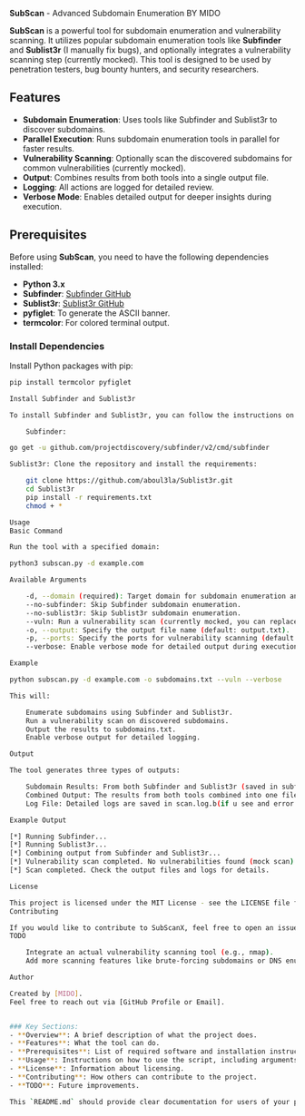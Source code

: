 **SubScan** - Advanced Subdomain Enumeration BY MIDO

**SubScan** is a powerful tool for subdomain enumeration and vulnerability scanning. It utilizes popular subdomain enumeration tools like **Subfinder** and **Sublist3r** (I manually fix bugs), and optionally integrates a vulnerability scanning step (currently mocked). This tool is designed to be used by penetration testers, bug bounty hunters, and security researchers.

## Features
- **Subdomain Enumeration**: Uses tools like Subfinder and Sublist3r to discover subdomains.
- **Parallel Execution**: Runs subdomain enumeration tools in parallel for faster results.
- **Vulnerability Scanning**: Optionally scan the discovered subdomains for common vulnerabilities (currently mocked).
- **Output**: Combines results from both tools into a single output file.
- **Logging**: All actions are logged for detailed review.
- **Verbose Mode**: Enables detailed output for deeper insights during execution.

## Prerequisites
Before using **SubScan**, you need to have the following dependencies installed:
- **Python 3.x**
- **Subfinder**: [Subfinder GitHub](https://github.com/projectdiscovery/subfinder)
- **Sublist3r**: [Sublist3r GitHub](https://github.com/aboul3la/Sublist3r)
- **pyfiglet**: To generate the ASCII banner.
- **termcolor**: For colored terminal output.

### Install Dependencies
Install Python packages with pip:
```bash
pip install termcolor pyfiglet

Install Subfinder and Sublist3r

To install Subfinder and Sublist3r, you can follow the instructions on their respective GitHub pages:

    Subfinder:

go get -u github.com/projectdiscovery/subfinder/v2/cmd/subfinder

Sublist3r: Clone the repository and install the requirements:

    git clone https://github.com/aboul3la/Sublist3r.git
    cd Sublist3r
    pip install -r requirements.txt
    chmod + *

Usage
Basic Command

Run the tool with a specified domain:

python3 subscan.py -d example.com

Available Arguments

    -d, --domain (required): Target domain for subdomain enumeration and vulnerability scanning.
    --no-subfinder: Skip Subfinder subdomain enumeration.
    --no-sublist3r: Skip Sublist3r subdomain enumeration.
    --vuln: Run a vulnerability scan (currently mocked, you can replace it with an actual scanner like nmap).
    -o, --output: Specify the output file name (default: output.txt).
    -p, --ports: Specify the ports for vulnerability scanning (default: 80,443).
    --verbose: Enable verbose mode for detailed output during execution.

Example

python subscan.py -d example.com -o subdomains.txt --vuln --verbose

This will:

    Enumerate subdomains using Subfinder and Sublist3r.
    Run a vulnerability scan on discovered subdomains.
    Output the results to subdomains.txt.
    Enable verbose output for detailed logging.

Output

The tool generates three types of outputs:

    Subdomain Results: From both Subfinder and Sublist3r (saved in subfinder_output.txt and sublist3r_output.txt).
    Combined Output: The results from both tools combined into one file (e.g., combined_output.txt).
    Log File: Detailed logs are saved in scan.log.b(if u see and error on log from subfinder dont worry just run again the command)

Example Output

[*] Running Subfinder...
[*] Running Sublist3r...
[*] Combining output from Subfinder and Sublist3r...
[*] Vulnerability scan completed. No vulnerabilities found (mock scan).
[*] Scan completed. Check the output files and logs for details.

License

This project is licensed under the MIT License - see the LICENSE file for details.
Contributing

If you would like to contribute to SubScanX, feel free to open an issue or submit a pull request. Your contributions are always welcome!
TODO

    Integrate an actual vulnerability scanning tool (e.g., nmap).
    Add more scanning features like brute-forcing subdomains or DNS enumeration.

Author

Created by [MIDO].
Feel free to reach out via [GitHub Profile or Email].


### Key Sections:
- **Overview**: A brief description of what the project does.
- **Features**: What the tool can do.
- **Prerequisites**: List of required software and installation instructions.
- **Usage**: Instructions on how to use the script, including arguments and an example command.
- **License**: Information about licensing.
- **Contributing**: How others can contribute to the project.
- **TODO**: Future improvements.

This `README.md` should provide clear documentation for users of your project, helping them set up and use **SubScanX** efficiently.

